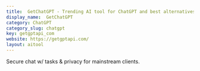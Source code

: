 ```yaml
---
title:  GetChatGPT - Trending AI tool for ChatGPT and best alternatives
display_name:  GetChatGPT
category: ChatGPT
category_slug: chatgpt
key: getgptapi_com
website: https://getgptapi.com/
layout: aitool
---
```


Secure chat w/ tasks & privacy for mainstream clients.
